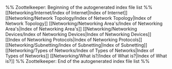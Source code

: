 %% Zoottelkeeper: Beginning of the autogenerated index file list  %%
 [[Networking/Internet/Index of Internet|Index of Internet]]
 [[Networking/Network Topology/Index of Network Topology|Index of Network Topology]]
 [[Networking/Networking Area's/Index of Networking Area's|Index of Networking Area's]]
 [[Networking/Networking Devices/Index of Networking Devices|Index of Networking Devices]]
 [[Index of Networking Protocols|Index of Networking Protocols]]
 [[Networking/Subnetting/Index of Subnetting|Index of Subnetting]]
 [[Networking/Types of Networks/Index of Types of Networks|Index of Types of Networks]]
 [[Networking/What is?/Index of What is?|Index of What is?]]
%% Zoottelkeeper: End of the autogenerated index file list  %%
